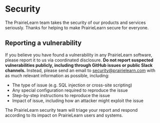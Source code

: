 # Security

The PrairieLearn team takes the security of our products and services seriously. Thanks for helping to make PrairieLearn secure for everyone.

## Reporting a vulnerability

If you believe you have found a vulnerability in any PrairieLearn software, please report it to us via coordinated disclosure. **Do not report suspected vulnerabilities publicly, including through GitHub issues or public Slack channels.** Instead, please send an email to <security@prairielearn.com> with as much relevant information as possible, including:

- The type of issue (e.g. SQL injection or cross-site scripting)
- Any special configuration required to reproduce the issue
- Step-by-step instructions to reproduce the issue
- Impact of issue, including how an attacker might exploit the issue

The PrairieLearn security team will triage your report and respond according to its impact on PrairieLearn users and systems.
